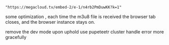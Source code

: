     "https://megacloud.tv/embed-2/e-1/n4rb2PmDuwKK?k=1"

some optimization , each time the m3u8 file is received the browser tab closes, and the browser instance stays on.

remove the dev mode upon uphold
use pupeteetr cluster
handle error more gracefully
